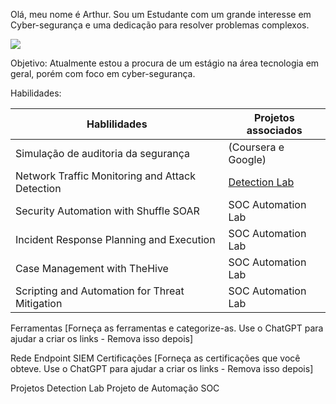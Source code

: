 Olá, meu nome é Arthur.
Sou um Estudante com um grande interesse em Cyber-segurança e uma dedicação para resolver problemas complexos.

<a href="https://linkedin.com/in/arthur-branco-2391452a7/"><img src="https://img.shields.io/badge/-LinkedIn-0072b1?&style=for-the-badge&logo=linkedin&logoColor=white" /></a>

Objetivo:
Atualmente estou a procura de um estágio na área tecnologia em geral, porém com foco em cyber-segurança.

Habilidades:

| Hablilidades                                  | Projetos associados        |
|-----------------------------------------------|----------------------------|
| Simulação de auditoria da segurança           | (Coursera e Google)
| Network Traffic Monitoring and Attack Detection | <a href="https://google.com">Detection Lab</a>|
| Security Automation with Shuffle SOAR         | SOC Automation Lab|
| Incident Response Planning and Execution      | SOC Automation Lab|
| Case Management with TheHive                  | SOC Automation Lab|
| Scripting and Automation for Threat Mitigation | SOC Automation Lab|

Ferramentas
[Forneça as ferramentas e categorize-as. Use o ChatGPT para ajudar a criar os links - Remova isso depois]

Rede
Endpoint
SIEM
Certificações
[Forneça as certificações que você obteve. Use o ChatGPT para ajudar a criar os links - Remova isso depois]

Projetos
Detection Lab
Projeto de Automação SOC
